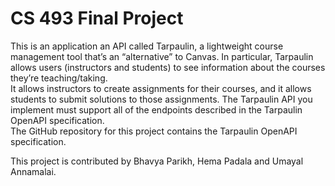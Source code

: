 # CS 493 Final Project

This is an application an API called Tarpaulin, a lightweight course management tool that’s an “alternative” to Canvas. 
In particular, Tarpaulin allows users (instructors and students) to see information about the courses they’re teaching/taking.  
It allows instructors to create assignments for their courses, and it allows students to submit solutions to those assignments.
The Tarpaulin API you implement must support all of the endpoints described in the Tarpaulin OpenAPI specification.  
The GitHub repository for this project contains the Tarpaulin OpenAPI specification. 

This project is contributed by Bhavya Parikh, Hema Padala and Umayal Annamalai.
 

